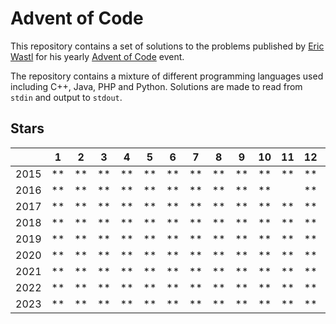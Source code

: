 # Advent of Code

This repository contains a set of solutions to the problems published by [Eric Wastl](https://github.com/topaz) for his
yearly [Advent of Code](https://adventofcode.com/) event.

The repository contains a mixture of different programming languages used including C++, Java, PHP and Python. Solutions
are made to read from `stdin` and output to `stdout`.

## Stars

|      | 1  | 2  | 3  | 4  | 5  | 6  | 7  | 8  | 9  | 10 | 11 | 12 | 13 | 14 | 15 | 16 | 17 | 18 | 19 | 20 | 21 | 22 | 23 | 24 | 25 |
|------|----|----|----|----|----|----|----|----|----|----|----|----|----|----|----|----|----|----|----|----|----|----|----|----|----|
| 2015 | ** | ** | ** | ** | ** | ** | ** | ** | ** | ** | ** | ** | ** | ** | ** | ** | ** | ** | ** | ** | ** | ** | ** | ** | ** |
| 2016 | ** | ** | ** | ** | ** | ** | ** | ** | ** | ** |    | ** | ** | ** | ** | ** | ** | ** | ** | ** | ** |    |    |    |    |
| 2017 | ** | ** | ** | ** | ** | ** | ** | ** | ** | ** | ** | ** | ** | ** | ** | ** | ** | ** | ** | ** | ** | ** | ** | ** | ** |
| 2018 | ** | ** | ** | ** | ** | ** | ** | ** | ** | ** | ** | ** | ** | ** |    | ** |    | *  |    |    |    |    | *  |    |    |
| 2019 | ** | ** | ** | ** | ** | ** | ** | ** | ** | ** | ** | ** | ** | *  | ** | ** | *  |    |    |    |    | *  |    |    |    |
| 2020 | ** | ** | ** | ** | ** | ** | ** | ** | ** | ** | ** | ** |    |    | ** |    |    | ** | *  |    | ** |    | *  |    |    |
| 2021 | ** | ** | ** | ** | ** | ** | ** | ** | ** | ** | ** | ** | ** | ** | ** |    | ** |    |    |    | *  |    |    |    |    |
| 2022 | ** | ** | ** | ** | ** | ** | ** | ** | ** | ** | ** | ** | ** |    |    |    |    | ** |    | ** |    |    |    |    |    |
| 2023 | ** | ** | ** | ** | ** | ** | ** | ** | ** | ** | ** | ** | ** | ** | ** | ** | ** | ** | ** | ** | ** |    | *  | ** | *  |
